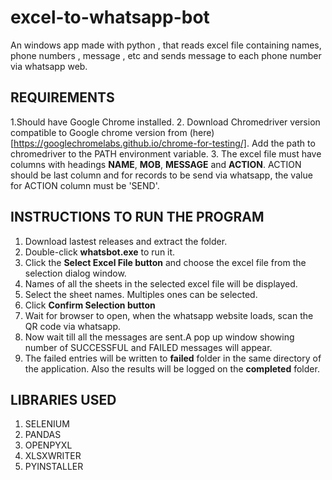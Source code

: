 # excel-to-whatsapp-bot
An windows app made with python , that reads excel file containing names, phone numbers , message , etc and sends message to each phone number via whatsapp web.

## REQUIREMENTS 
1.Should have Google Chrome installed.
2. Download Chromedriver version compatible to Google chrome version from (here)[https://googlechromelabs.github.io/chrome-for-testing/]. Add the path to chromedriver to the PATH environment variable.
3. The excel file must have columns with headings **NAME**, **MOB**, **MESSAGE** and **ACTION**. ACTION should be last column and for records to be send via whatsapp, the value for ACTION column must be 'SEND'.

## INSTRUCTIONS TO RUN THE PROGRAM
1. Download lastest releases and extract the folder.
2. Double-click  **whatsbot.exe** to run it.
3. Click the **Select Excel File button** and choose the excel file from the selection dialog window.
4. Names of all the sheets in the selected excel file will be displayed.
5. Select the sheet names. Multiples ones can be selected.
6. Click **Confirm Selection button**
7. Wait for browser to open, when the whatsapp website loads, scan the QR code via whatsapp.
8. Now wait till all the messages are sent.A pop up window showing number of SUCCESSFUL and FAILED messages will appear.
9. The failed entries will be written to **failed** folder in the same directory of the application. Also the results will be logged on the **completed** folder.


## LIBRARIES USED 
1. SELENIUM
2. PANDAS
3. OPENPYXL
4. XLSXWRITER
5. PYINSTALLER
